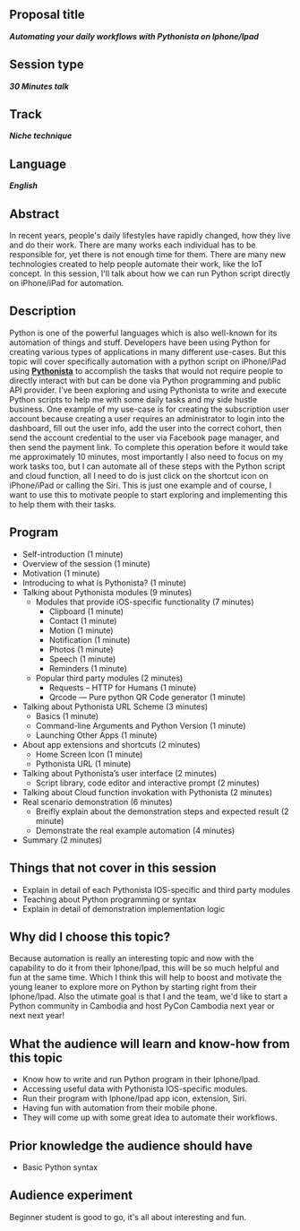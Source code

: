 ## Proposal title
__*Automating your daily workflows with Pythonista on Iphone/Ipad*__

## Session type
__*30 Minutes talk*__

## Track
__*Niche technique*__

## Language
__*English*__

## Abstract
In recent years, people's daily lifestyles have rapidly changed, how they live and do their work. There are many works each individual has to be responsible for, yet there is not enough time for them. There are many new technologies created to help people automate their work, like the IoT concept. In this session, I'll talk about how we can run Python script directly on iPhone/iPad for automation.
 
## Description
Python is one of the powerful languages which is also well-known for its automation of things and stuff. Developers have been using Python for creating various types of applications in many different use-cases. 
But this topic will cover specifically automation with a python script on iPhone/iPad using [**Pythonista**](http://omz-software.com/pythonista/index.html) to accomplish the tasks that would not require people to directly interact with but can be done via Python programming and public API provider.
I've been exploring and using Pythonista to write and execute Python scripts to help me with some daily tasks and my side hustle business. One example of my use-case is for creating the subscription user account because creating a user requires an administrator to login into the dashboard, fill out the user info, add the user into the correct cohort, then send the account credential to the user via Facebook page manager, and then send the payment link. To complete this operation before it would take me approximately 10 minutes, most importantly I also need to focus on my work tasks too, but I can automate all of these steps with the Python script and cloud function, all I need to do is just click on the shortcut icon on iPhone/iPad or calling the Siri. 
This is just one example and of course, I want to use this to motivate people to start exploring and implementing this to help them with their tasks.

## Program
- Self-introduction (1 minute)
- Overview of the session (1 minute)
- Motivation (1 minute)
- Introducing to what is Pythonista? (1 minute)
- Talking about Pythonista modules (9 minutes)
    - Modules that provide iOS-specific functionality (7 minutes)
        - Clipboard (1 minute)
        - Contact (1 minute)
        - Motion (1 minute)
        - Notification (1 minute)
        - Photos (1 minute)
        - Speech (1 minute)
        - Reminders (1 minute)
    - Popular third party modules (2 minutes)
        - Requests – HTTP for Humans (1 minute)
        - Qrcode — Pure python QR Code generator (1 minute)
- Talking about Pythonista URL Scheme (3 minutes)
    - Basics (1 minute)
    - Command-line Arguments and Python Version (1 minute)
    - Launching Other Apps (1 minute)
- About app extensions and shortcuts (2 minutes)
    - Home Screen Icon (1 minute)
    - Pythonista URL (1 minute)
- Talking about Pythonista’s user interface (2 minutes)
    - Script library, code editor and interactive prompt (2 minutes)
- Talking about Cloud function invokation with Pythonista (2 minutes)
- Real scenario demonstration (6 minutes)
    - Breifly explain about the demonstration steps and expected result (2 minute)
    - Demonstrate the real example automation (4 minutes)
- Summary (2 minutes)

## Things that not cover in this session
- Explain in detail of each Pythonista IOS-specific and third party modules
- Teaching about Python programming or syntax
- Explain in detail of demonstration implementation logic

## Why did I choose this topic?
Because automation is really an interesting topic and now with the capability to do it from their Iphone/Ipad, this will be so much helpful and fun at the same time. Which I think this will help to boost and motivate the young leaner to explore more on Python by starting right from their Iphone/Ipad.
Also the utimate goal is that I and the team, we'd like to start a Python community in Cambodia and host PyCon Cambodia next year or next next year!

## What the audience will learn and know-how from this topic
- Know how to write and run Python program in their Iphone/Ipad.
- Accessing useful data with Pythonista IOS-specific modules.
- Run their program with Iphone/Ipad app icon, extension, Siri.
- Having fun with automation from their mobile phone.
- They will come up with some great idea to automate their workflows.

## Prior knowledge the audience should have
- Basic Python syntax

## Audience experiment
Beginner student is good to go, it's all about interesting and fun.
